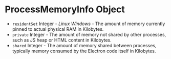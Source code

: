 # ProcessMemoryInfo Object

* `residentSet` Integer - _Linux_ _Windows_ - The amount of memory
currently pinned to actual physical RAM in Kilobytes.
* `private` Integer - The amount of memory not shared by other processes, such as JS heap or HTML content in Kilobytes.
* `shared` Integer - The amount of memory shared between processes, typically
  memory consumed by the Electron code itself in Kilobytes.
